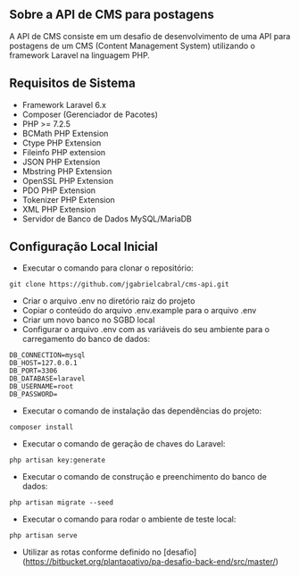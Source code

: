 ## Sobre a API de CMS para postagens

A API de CMS consiste em um desafio de desenvolvimento de uma API para postagens de um CMS (Content Management System) utilizando o framework Laravel na linguagem PHP.

## Requisitos de Sistema

- Framework Laravel 6.x
- Composer (Gerenciador de Pacotes)
- PHP >= 7.2.5
- BCMath PHP Extension
- Ctype PHP Extension
- Fileinfo PHP extension
- JSON PHP Extension
- Mbstring PHP Extension
- OpenSSL PHP Extension
- PDO PHP Extension
- Tokenizer PHP Extension
- XML PHP Extension
- Servidor de Banco de Dados MySQL/MariaDB

## Configuração Local Inicial

* Executar o comando para clonar o repositório: 
```
git clone https://github.com/jgabrielcabral/cms-api.git
```
* Criar o arquivo .env no diretório raiz do projeto
* Copiar o conteúdo do arquivo .env.example para o arquivo .env
* Criar um novo banco no SGBD local
* Configurar o arquivo .env com as variáveis do seu ambiente para o carregamento do banco de dados:
```
DB_CONNECTION=mysql
DB_HOST=127.0.0.1
DB_PORT=3306
DB_DATABASE=laravel
DB_USERNAME=root
DB_PASSWORD=
```
* Executar o comando de instalação das dependências do projeto:
```
composer install
```
* Executar o comando de geração de chaves do Laravel: 
```
php artisan key:generate
```
* Executar o comando de construção e preenchimento do banco de dados:
```
php artisan migrate --seed
```
* Executar o comando para rodar o ambiente de teste local:
```
php artisan serve
```
* Utilizar as rotas conforme definido no [desafio] (https://bitbucket.org/plantaoativo/pa-desafio-back-end/src/master/)
